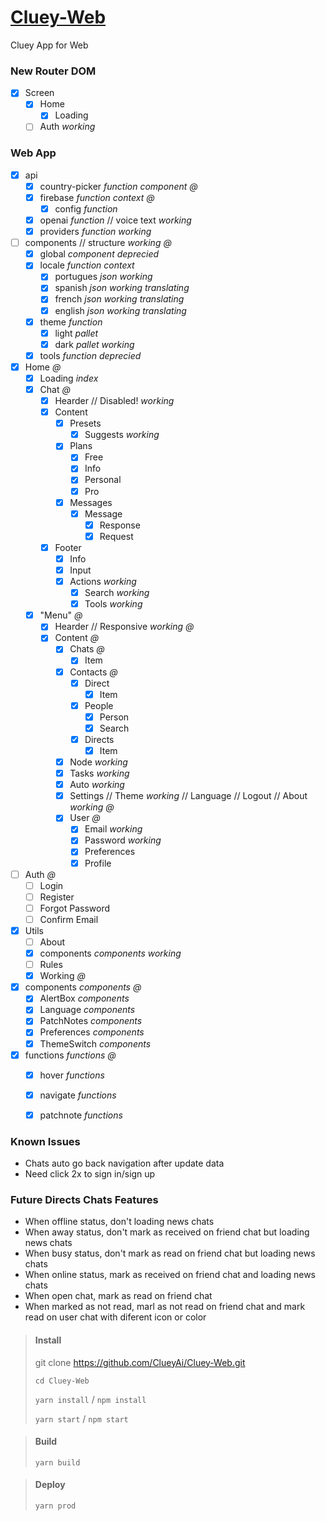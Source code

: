 # <a href='https://app.cluey.pt'>Cluey-Web</a>
Cluey App for Web

### New Router DOM
- [x] Screen
  - [x] Home
    - [x] Loading
  - [ ] Auth *working*

### Web App
- [x] api
  - [x] country-picker *function* *component* *@*
  - [x] firebase *function* *context* *@*
    - [x] config *function*
  - [x] openai *function* // voice text *working*
  - [x] providers *function* *working*
  
- [ ] components // structure *working* *@*
  - [x] global *component* *deprecied*
  - [x] locale *function* *context* 
    - [x] portugues *json* *working* 
    - [x] spanish *json* *working* *translating* 
    - [x] french *json* *working* *translating*
    - [x] english *json* *working* *translating*
  - [x] theme *function* 
    - [x] light *pallet*
    - [x] dark *pallet* *working*
  - [x] tools *function* *deprecied*

- [x] Home *@*
  - [x] Loading *index* 
  - [x] Chat *@*
    - [x] Hearder // Disabled! *working*
    - [x] Content
      - [X] Presets
        - [x] Suggests *working* 
      - [x] Plans 
        - [x] Free
        - [x] Info
        - [x] Personal
        - [x] Pro
      - [X] Messages 
        - [x] Message
          - [x] Response
          - [x] Request
    - [X] Footer 
      - [x] Info 
      - [x] Input
      - [x] Actions *working*
        - [X] Search *working* 
        - [X] Tools *working* 
  - [x] "Menu" *@*
    - [x] Hearder // Responsive *working* *@*
    - [x] Content *@*
      - [x] Chats *@*
        - [X] Item 
      - [x] Contacts *@*
        - [x] Direct 
          - [X] Item 
        - [x] People 
          - [x] Person 
          - [x] Search 
        - [x] Directs 
          - [x] Item 
      - [X] Node *working*
      - [X] Tasks *working*
      - [X] Auto *working*
      - [X] Settings // Theme *working* // Language // Logout // About *working* *@*
      - [X] User *@*
        - [X] Email *working* 
        - [X] Password *working* 
        - [X] Preferences 
        - [X] Profile 

- [ ] Auth *@*
  - [ ] Login
  - [ ] Register
  - [ ] Forgot Password
  - [ ] Confirm Email

- [x] Utils
  - [ ] About
  - [x] components *components* *working*
  - [ ] Rules 
  - [x] Working *@*

- [x] components *components* *@*
  - [x] AlertBox *components*
  - [x] Language *components*
  - [x] PatchNotes *components*
  - [x] Preferences *components*
  - [x] ThemeSwitch *components* 

- [x] functions *functions* *@*
  - [x] hover *functions*
  - [x] navigate *functions*
  - [x] patchnote *functions*


### Known Issues
- Chats auto go back navigation after update data
- Need click 2x to sign in/sign up

### Future Directs Chats Features
- When offline status, don't loading news chats
- When away status, don't mark as received on friend chat but loading news chats
- When busy status, don't mark as read on friend chat but loading news chats
- When online status, mark as received on friend chat and loading news chats
- When open chat, mark as read on friend chat
- When marked as not read, marl as not read on friend chat and mark read on user chat with diferent icon or color
  

> #### Install
> git clone https://github.com/ClueyAi/Cluey-Web.git
> 
> <code>cd Cluey-Web</code>
> 
> <code>yarn install</code> / <code>npm install</code>
> 
> <code>yarn start</code> / <code>npm start</code>

> #### Build
> <code>yarn build</code>

> #### Deploy
> <code>yarn prod</code>
